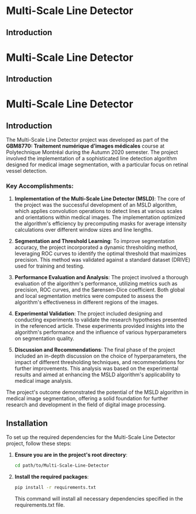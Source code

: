 # Multi-Scale Line Detector

## Introduction

# Multi-Scale Line Detector

## Introduction

# Multi-Scale Line Detector

## Introduction

The Multi-Scale Line Detector project was developed as part of the **GBM8770: Traitement numérique d’images médicales** course at Polytechnique Montréal during the Autumn 2020 semester. The project involved the implementation of a sophisticated line detection algorithm designed for medical image segmentation, with a particular focus on retinal vessel detection.

### Key Accomplishments:

1. **Implementation of the Multi-Scale Line Detector (MSLD)**: The core of the project was the successful development of an MSLD algorithm, which applies convolution operations to detect lines at various scales and orientations within medical images. The implementation optimized the algorithm's efficiency by precomputing masks for average intensity calculations over different window sizes and line lengths.

2. **Segmentation and Threshold Learning**: To improve segmentation accuracy, the project incorporated a dynamic thresholding method, leveraging ROC curves to identify the optimal threshold that maximizes precision. This method was validated against a standard dataset (DRIVE) used for training and testing.

3. **Performance Evaluation and Analysis**: The project involved a thorough evaluation of the algorithm's performance, utilizing metrics such as precision, ROC curves, and the Sørensen-Dice coefficient. Both global and local segmentation metrics were computed to assess the algorithm's effectiveness in different regions of the images.

4. **Experimental Validation**: The project included designing and conducting experiments to validate the research hypotheses presented in the referenced article. These experiments provided insights into the algorithm's performance and the influence of various hyperparameters on segmentation quality.

5. **Discussion and Recommendations**: The final phase of the project included an in-depth discussion on the choice of hyperparameters, the impact of different thresholding techniques, and recommendations for further improvements. This analysis was based on the experimental results and aimed at enhancing the MSLD algorithm's applicability to medical image analysis.

The project's outcome demonstrated the potential of the MSLD algorithm in medical image segmentation, offering a solid foundation for further research and development in the field of digital image processing.


## Installation

To set up the required dependencies for the Multi-Scale Line Detector project, follow these steps:

1. **Ensure you are in the project's root directory**:

   ```bash
   cd path/to/Multi-Scale-Line-Detector
   ```

2. **Install the required packages**:

    ```bash
    pip install -r requirements.txt
    ```

    This command will install all necessary dependencies specified in the requirements.txt file.

